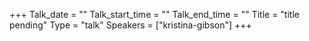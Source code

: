 +++
Talk_date = ""
Talk_start_time = ""
Talk_end_time = ""
Title = "title pending"
Type = "talk"
Speakers = ["kristina-gibson"]
+++


